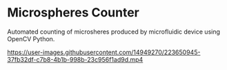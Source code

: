 # Microspheres Counter
Automated counting of microsheres produced by microfluidic device using OpenCV Python.

https://user-images.githubusercontent.com/14949270/223650945-37fb32df-c7b8-4b1b-998b-23c956f1ad9d.mp4

